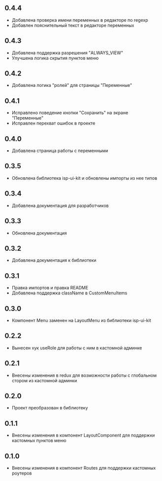 ## 0.4.4
- Добавлена проверка имени переменных в редакторе по regexp
- Добавлен пояснительный текст в редакторе переменных
## 0.4.3
- Добавлена поддержка разрешения "ALWAYS_VIEW"
- Улучшена логика скрытия пунктов меню
## 0.4.2
- Добавлена логика "ролей" для страницы "Переменные"
## 0.4.1
- Исправлено поведение кнопки "Сохранить" на экране "Переменные"
- Исправлен перехват ошибок в проекте
## 0.4.0
- Добавлена страница работы с переменными
## 0.3.5
- Обновлена библиотека isp-ui-kit и обновлены импорты из нее типов
## 0.3.4
- Добавлена документация для разработчиков
## 0.3.3
- Обновлена документация
## 0.3.2
- Добавлена документация к библиотеки
## 0.3.1
- Правка импортов и правка README
- Добавлена поддержка className в CustomMenuItems
## 0.3.0
- Компонент Menu заменен на LayoutMenu из библиотеки isp-ui-kit 
## 0.2.2
- Вынесен хук useRole для работы с ним в кастомной админке
## 0.2.1
- Внесены изменения в redux для возможности работы с глобальном стором из кастомной админки
## 0.2.0
- Проект преобразован в библиотеку
## 0.1.1
- Внесены изменения в компонент LayoutComponent для поддержки кастомных пунктов меню
## 0.1.0
- Внесены изменения в компонент Routes для поддержки кастомных роутеров
